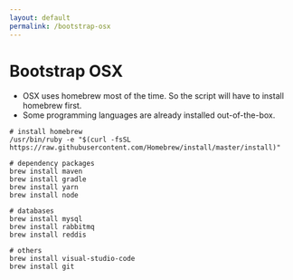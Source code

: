```yaml
---
layout: default
permalink: /bootstrap-osx
---
```

# Bootstrap OSX
- OSX uses homebrew most of the time. So the script will have to install homebrew first.
- Some programming languages are already installed out-of-the-box.

```
# install homebrew
/usr/bin/ruby -e "$(curl -fsSL https://raw.githubusercontent.com/Homebrew/install/master/install)"

# dependency packages
brew install maven
brew install gradle
brew install yarn
brew install node

# databases
brew install mysql
brew install rabbitmq
brew install reddis

# others
brew install visual-studio-code
brew install git
```
